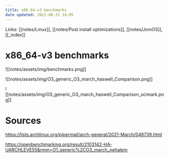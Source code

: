 ```yaml
---
title: x86_64-v3 benchmarks
date updated: 2022-08-31 14:05
---
```


Links: [[notes/Linux]], [[notes/Post install optimizations]], [[notes/JomOS]], [[_index]]

# x86_64-v3 benchmarks

![[notes/assets/img/benchmarks.png]]

![[notes/assets/img/O3_generic_O3_march_haswell_Comparison.png]]

![[notes/assets/img/O3_generic_O3_march_haswell_Comparison_scimark.png]]

# Sources

<https://lists.archlinux.org/pipermail/arch-general/2021-March/048739.html>

<https://openbenchmarking.org/result/2103142-HA-UARCHLEVE55&rmm=O1_generic%2CO3_march_nehalem>
